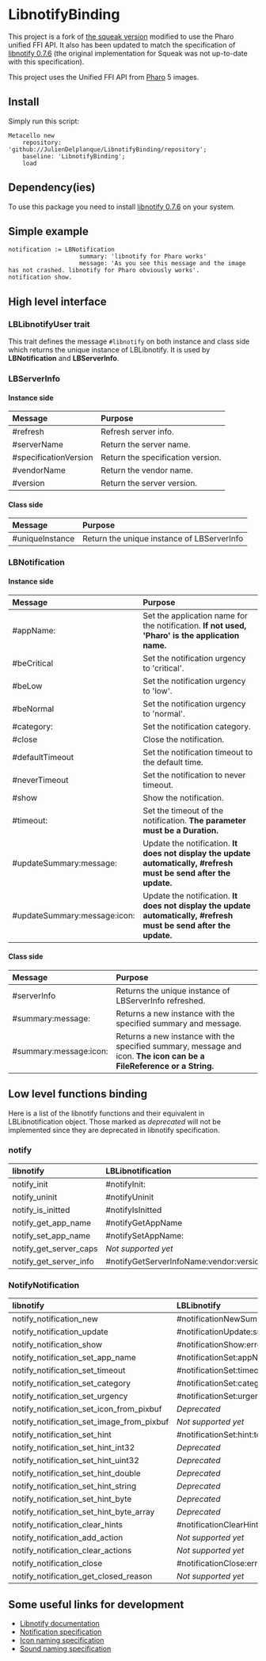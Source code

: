 # LibnotifyBinding

This project is a fork of [the squeak version](http://www.squeaksource.com/libnotify.html) modified to use the Pharo unified FFI API.
It also has been updated to match the specification of [libnotify 0.7.6](https://developer.gnome.org/libnotify/) (the original implementation for Squeak was not up-to-date with this specification).

This project uses the Unified FFI API from [Pharo](http://pharo.org/) 5 images.

## Install
Simply run this script:
~~~
Metacello new
    repository: 'github://JulienDelplanque/LibnotifyBinding/repository';
    baseline: 'LibnotifyBinding';
    load
~~~

## Dependency(ies)
To use this package you need to install [libnotify 0.7.6](https://developer.gnome.org/libnotify/) on your system.

## Simple example
~~~
notification := LBNotification
                    summary: 'libnotify for Pharo works'
                    message: 'As you see this message and the image has not crashed. libnotify for Pharo obviously works'.
notification show.
~~~

## High level interface
### LBLibnotifyUser trait
This trait defines the message `#libnotify` on both instance and class side which returns the unique instance of LBLibnotify.
It is used by **LBNotification** and **LBServerInfo**.

### LBServerInfo
#### Instance side
| Message | Purpose |
|:--------|:--------|
| #refresh | Refresh server info. |
| #serverName | Return the server name. |
| #specificationVersion | Return the specification version. |
| #vendorName | Return the vendor name. |
| #version | Return the server version. |

#### Class side
| Message | Purpose |
|:--------|:--------|
| #uniqueInstance | Return the unique instance of LBServerInfo |

### LBNotification
#### Instance side
| Message | Purpose |
|:--------|:--------|
| #appName: | Set the application name for the notification. **If not used, 'Pharo' is the application name.** |
| #beCritical | Set the notification urgency to 'critical'. |
| #beLow | Set the notification urgency to 'low'. |
| #beNormal | Set the notification urgency to 'normal'. |
| #category: | Set the notification category. |
| #close | Close the notification. |
| #defaultTimeout | Set the notification timeout to the default time. |
| #neverTimeout | Set the notification to never timeout. |
| #show | Show the notification. |
| #timeout: | Set the timeout of the notification. **The parameter must be a Duration.** |
| #updateSummary:message: | Update the notification. **It does not display the update automatically, #refresh must be send after the update.** |
| #updateSummary:message:icon: | Update the notification. **It does not display the update automatically, #refresh must be send after the update.** |

#### Class side
| Message | Purpose |
|:--------|:--------|
| #serverInfo | Returns the unique instance of LBServerInfo refreshed. |
| #summary:message: | Returns a new instance with the specified summary and message. |
| #summary:message:icon: | Returns a new instance with the specified summary, message and icon. **The icon can be a FileReference or a String.** |


## Low level functions binding
Here is a list of the libnotify functions and their equivalent in LBLibnotification object.
Those marked as *deprecated* will not be implemented since they are deprecated in libnotify specification.

### notify

| libnotify              | LBLibnotification |
|:-----------------------|:------------------|
| notify_init            | #notifyInit: |
| notify_uninit          | #notifyUninit |
| notify_is_initted      | #notifyIsInitted |
| notify_get_app_name    | #notifyGetAppName |
| notify_set_app_name    | #notifySetAppName: |
| notify_get_server_caps | *Not supported yet* |
| notify_get_server_info | #notifyGetServerInfoName:vendor:version:specVersion: |

### NotifyNotification

| libnotify                                 | LBLibnotify |
|:------------------------------------------|:---------------------------------------------|
| notify_notification_new                   | #notificationNewSummary:message:icon:attach: |
| notify_notification_update                | #notificationUpdate:summary:message:icon: |
| notify_notification_show                  | #notificationShow:error: |
| notify_notification_set_app_name          | #notificationSet:appName: |
| notify_notification_set_timeout           | #notificationSet:timeout: |
| notify_notification_set_category          | #notificationSet:category: |
| notify_notification_set_urgency           | #notificationSet:urgency: |
| notify_notification_set_icon_from_pixbuf  | *Deprecated* |
| notify_notification_set_image_from_pixbuf | *Not supported yet* |
| notify_notification_set_hint              | #notificationSet:hint:to: |
| notify_notification_set_hint_int32        | *Deprecated* |
| notify_notification_set_hint_uint32       | *Deprecated* |
| notify_notification_set_hint_double       | *Deprecated* |
| notify_notification_set_hint_string       | *Deprecated* |
| notify_notification_set_hint_byte         | *Deprecated* |
| notify_notification_set_hint_byte_array   | *Deprecated* |
| notify_notification_clear_hints           | #notificationClearHints: |
| notify_notification_add_action            | *Not supported yet* |
| notify_notification_clear_actions         | *Not supported yet* |
| notify_notification_close                 | #notificationClose:error: |
| notify_notification_get_closed_reason     | *Not supported yet* |

## Some useful links for development
- [Libnotify documentation](https://developer.gnome.org/libnotify/)
- [Notification specification](https://developer.gnome.org/notification-spec)
- [Icon naming specification](https://specifications.freedesktop.org/icon-naming-spec/icon-naming-spec-latest.html)
- [Sound naming specification](http://0pointer.de/public/sound-naming-spec.html)

